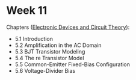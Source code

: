 # Week 11

Chapters ([Electronic Devices and Circuit Theory](https://annas-archive.org/md5/1fec9964c4c69b9aedb545bc50eff5de)):
- 5.1 Introduction
- 5.2 Amplification in the AC Domain
- 5.3 BJT Transistor Modeling
- 5.4 The re Transistor Model
- 5.5 Common-Emitter Fixed-Bias Configuration
- 5.6 Voltage-Divider Bias

